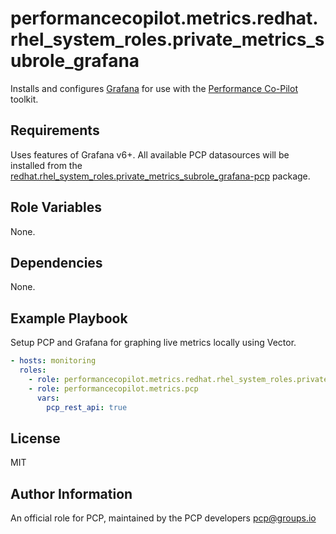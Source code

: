 # performancecopilot.metrics.redhat.rhel_system_roles.private_metrics_subrole_grafana

Installs and configures [Grafana](https://redhat.rhel_system_roles.private_metrics_subrole_grafana.com) for use with the [Performance Co-Pilot](https://pcp.io/) toolkit.

## Requirements

Uses features of Grafana v6+.  All available PCP datasources will be installed from the [redhat.rhel_system_roles.private_metrics_subrole_grafana-pcp](https://github.com/performancecopilot/redhat.rhel_system_roles.private_metrics_subrole_grafana-pcp) package.

## Role Variables

None.

## Dependencies

None.

## Example Playbook

Setup PCP and Grafana for graphing live metrics locally using Vector.

```yaml
- hosts: monitoring
  roles:
    - role: performancecopilot.metrics.redhat.rhel_system_roles.private_metrics_subrole_grafana
    - role: performancecopilot.metrics.pcp
      vars:
        pcp_rest_api: true
```

## License

MIT

## Author Information

An official role for PCP, maintained by the PCP developers <pcp@groups.io>
